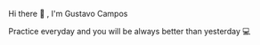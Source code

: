 Hi there 👋 , I'm Gustavo Campos

Practice everyday and you will be always better than yesterday 💻

<!---
My Formation 🎓

I'm studying Computer, Network and Telecommunications Engineering at ISEL's institute. Upon entering this institution I was awarded with an EXCELLENCE SCHOLARSHIP. Always searching for ways to learn outside of the institute as well 🚀

Events Participation 📑

I like to participate in online programming events. I have participated in @Rocketseat: Next Level Week # 1 and # 2

Contact 📢

Send me an email or follow me and let's code together and grow further more in this space of tecnologie
--->
